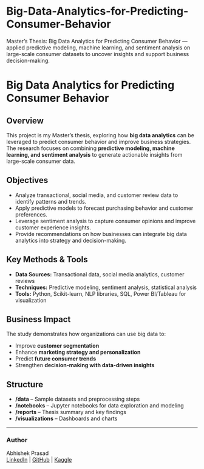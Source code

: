 # Big-Data-Analytics-for-Predicting-Consumer-Behavior
Master’s Thesis: Big Data Analytics for Predicting Consumer Behavior — applied predictive modeling, machine learning, and sentiment analysis on large-scale consumer datasets to uncover insights and support business decision-making.
# Big Data Analytics for Predicting Consumer Behavior  

## Overview  
This project is my Master’s thesis, exploring how **big data analytics** can be leveraged to predict consumer behavior and improve business strategies. The research focuses on combining **predictive modeling, machine learning, and sentiment analysis** to generate actionable insights from large-scale consumer data.  

## Objectives  
- Analyze transactional, social media, and customer review data to identify patterns and trends.  
- Apply predictive models to forecast purchasing behavior and customer preferences.  
- Leverage sentiment analysis to capture consumer opinions and improve customer experience insights.  
- Provide recommendations on how businesses can integrate big data analytics into strategy and decision-making.  

## Key Methods & Tools  
- **Data Sources:** Transactional data, social media analytics, customer reviews  
- **Techniques:** Predictive modeling, sentiment analysis, statistical analysis  
- **Tools:** Python, Scikit-learn, NLP libraries, SQL, Power BI/Tableau for visualization  

## Business Impact  
The study demonstrates how organizations can use big data to:  
- Improve **customer segmentation**  
- Enhance **marketing strategy and personalization**  
- Predict **future consumer trends**  
- Strengthen **decision-making with data-driven insights**  

## Structure  
- **/data** – Sample datasets and preprocessing steps  
- **/notebooks** – Jupyter notebooks for data exploration and modeling  
- **/reports** – Thesis summary and key findings  
- **/visualizations** – Dashboards and charts  

---

### Author  
Abhishek Prasad  
[LinkedIn](https://www.linkedin.com/in/abhishekprasad16) | [GitHub](https://github.com/ABHISHEKPRASAD16) | [Kaggle](https://www.kaggle.com/abhishekprasad191019)  
